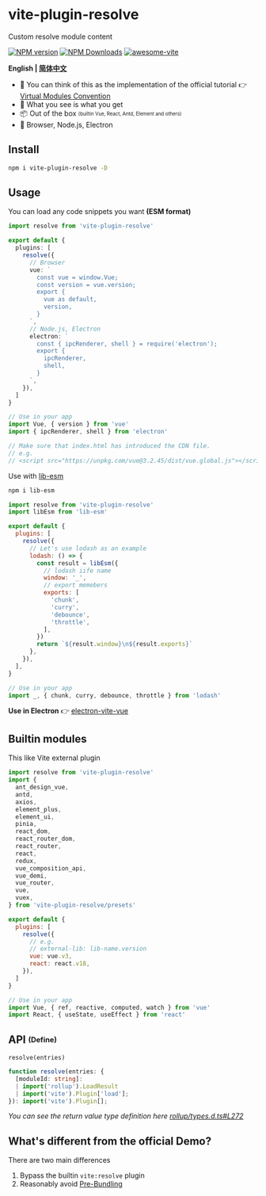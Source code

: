 # vite-plugin-resolve

Custom resolve module content

[![NPM version](https://img.shields.io/npm/v/vite-plugin-resolve.svg)](https://npmjs.org/package/vite-plugin-resolve)
[![NPM Downloads](https://img.shields.io/npm/dm/vite-plugin-resolve.svg?style=flat)](https://npmjs.org/package/vite-plugin-resolve)
[![awesome-vite](https://awesome.re/badge.svg)](https://github.com/vitejs/awesome-vite)

**English | [简体中文](https://github.com/vite-plugin/vite-plugin-resolve/blob/main/README.zh-CN.md)**

- 🤔 You can think of this as the implementation of the official tutorial 👉 [Virtual Modules Convention](https://vitejs.dev/guide/api-plugin.html#virtual-modules-convention)
- 🌱 What you see is what you get
- 📦 Out of the box <sub><sup>(builtin Vue, React, Antd, Element and others)</sup></sub>
- 🚀 Browser, Node.js, Electron

## Install

```bash
npm i vite-plugin-resolve -D
```

## Usage

You can load any code snippets you want **(ESM format)**

```ts
import resolve from 'vite-plugin-resolve'

export default {
  plugins: [
    resolve({
      // Browser
      vue: `
        const vue = window.Vue;
        const version = vue.version;
        export {
          vue as default,
          version,
        }
      `,
      // Node.js, Electron
      electron: `
        const { ipcRenderer, shell } = require('electron');
        export {
          ipcRenderer,
          shell,
        }
      `,
    }),
  ]
}

// Use in your app
import Vue, { version } from 'vue'
import { ipcRenderer, shell } from 'electron'

// Make sure that index.html has introduced the CDN file.
// e.g.
// <script src="https://unpkg.com/vue@3.2.45/dist/vue.global.js"></script>
```

Use with [lib-esm](https://www.npmjs.com/package/lib-esm)

```sh
npm i lib-esm
```

```js
import resolve from 'vite-plugin-resolve'
import libEsm from 'lib-esm'

export default {
  plugins: [
    resolve({
      // Let's use lodash as an example
      lodash: () => {
        const result = libEsm({
          // lodash iife name
          window: '_',
          // export memebers
          exports: [
            'chunk',
            'curry',
            'debounce',
            'throttle',
          ],
        })
        return `${result.window}\n${result.exports}`
      },
    }),
  ],
}

// Use in your app
import _, { chunk, curry, debounce, throttle } from 'lodash'
```

**Use in Electron** 👉 [electron-vite-vue](https://github.com/electron-vite/electron-vite-vue/blob/main/packages/renderer/vite.config.ts)

## Builtin modules

This like Vite external plugin

```js
import resolve from 'vite-plugin-resolve'
import {
  ant_design_vue,
  antd,
  axios,
  element_plus,
  element_ui,
  pinia,
  react_dom,
  react_router_dom,
  react_router,
  react,
  redux,
  vue_composition_api,
  vue_demi,
  vue_router,
  vue,
  vuex,
} from 'vite-plugin-resolve/presets'

export default {
  plugins: [
    resolve({
      // e.g.
      // external-lib: lib-name.version
      vue: vue.v3,
      react: react.v18,
    }),
  ]
}

// Use in your app
import Vue, { ref, reactive, computed, watch } from 'vue'
import React, { useState, useEffect } from 'react'
```

## API <sub><sup>(Define)</sup></sub>

`resolve(entries)`

```ts
function resolve(entries: {
  [moduleId: string]:
  | import('rollup').LoadResult
  | import('vite').Plugin['load'];
}): import('vite').Plugin[];
```

*You can see the return value type definition here [rollup/types.d.ts#L272](https://github.com/rollup/rollup/blob/b8315e03f9790d610a413316fbf6d565f9340cab/src/rollup/types.d.ts#L272)*

## What's different from the official Demo?

There are two main differences

1. Bypass the builtin `vite:resolve` plugin
2. Reasonably avoid [Pre-Bundling](https://vitejs.dev/guide/dep-pre-bundling.html)
